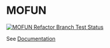 # MOFUN

[![MOFUN Refactor Branch Test Status](https://github.com/paulboone/mofun/actions/workflows/python-app.yml/badge.svg?branch=refactor2)](https://github.com/paulboone/mofun/actions/workflows/python-app.yml)

See [Documentation](https://paulboone.github.io/mofun/)
